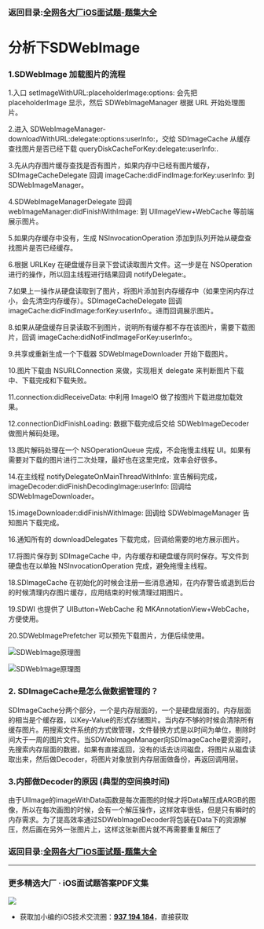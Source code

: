 ### 返回目录:[全网各大厂iOS面试题-题集大全](https://github.com/LGBamboo/iOS-Advanced)

# 分析下SDWebImage

### 1.SDWebImage 加载图片的流程

1.入口 setImageWithURL:placeholderImage:options: 会先把 placeholderImage 显示，然后 SDWebImageManager 根据 URL 开始处理图片。

2.进入 SDWebImageManager-downloadWithURL:delegate:options:userInfo:，交给 SDImageCache 从缓存查找图片是否已经下载 queryDiskCacheForKey:delegate:userInfo:.

3.先从内存图片缓存查找是否有图片，如果内存中已经有图片缓存，SDImageCacheDelegate 回调 imageCache:didFindImage:forKey:userInfo: 到 SDWebImageManager。

4.SDWebImageManagerDelegate 回调 webImageManager:didFinishWithImage: 到 UIImageView+WebCache 等前端展示图片。

5.如果内存缓存中没有，生成 NSInvocationOperation 添加到队列开始从硬盘查找图片是否已经缓存。

6.根据 URLKey 在硬盘缓存目录下尝试读取图片文件。这一步是在 NSOperation 进行的操作，所以回主线程进行结果回调 notifyDelegate:。

7.如果上一操作从硬盘读取到了图片，将图片添加到内存缓存中（如果空闲内存过小，会先清空内存缓存）。SDImageCacheDelegate 回调 imageCache:didFindImage:forKey:userInfo:。进而回调展示图片。

8.如果从硬盘缓存目录读取不到图片，说明所有缓存都不存在该图片，需要下载图片，回调 imageCache:didNotFindImageForKey:userInfo:。

9.共享或重新生成一个下载器 SDWebImageDownloader 开始下载图片。

10.图片下载由 NSURLConnection 来做，实现相关 delegate 来判断图片下载中、下载完成和下载失败。

11.connection:didReceiveData: 中利用 ImageIO 做了按图片下载进度加载效果。

12.connectionDidFinishLoading: 数据下载完成后交给 SDWebImageDecoder 做图片解码处理。

13.图片解码处理在一个 NSOperationQueue 完成，不会拖慢主线程 UI。如果有需要对下载的图片进行二次处理，最好也在这里完成，效率会好很多。

14.在主线程 notifyDelegateOnMainThreadWithInfo: 宣告解码完成，imageDecoder:didFinishDecodingImage:userInfo: 回调给 SDWebImageDownloader。

15.imageDownloader:didFinishWithImage: 回调给 SDWebImageManager 告知图片下载完成。

16.通知所有的 downloadDelegates 下载完成，回调给需要的地方展示图片。

17.将图片保存到 SDImageCache 中，内存缓存和硬盘缓存同时保存。写文件到硬盘也在以单独 NSInvocationOperation 完成，避免拖慢主线程。

18.SDImageCache 在初始化的时候会注册一些消息通知，在内存警告或退到后台的时候清理内存图片缓存，应用结束的时候清理过期图片。

19.SDWI 也提供了 UIButton+WebCache 和 MKAnnotationView+WebCache，方便使用。

20.SDWebImagePrefetcher 可以预先下载图片，方便后续使用。

![SDWebImage原理图](https://upload-images.jianshu.io/upload_images/3788243-cf9c367301b36091.png?imageMogr2/auto-orient/strip%7CimageView2/2/w/1000/format/webp)

![SDWebImage原理图](https://upload-images.jianshu.io/upload_images/3788243-e539ccd72dc07274.png?imageMogr2/auto-orient/strip%7CimageView2/2/w/1000/format/webp)


### [](https://github.com/DevDragonLi/iOSDevNotesAndInterviews/blob/master/interview-iOS/interview-iOS-2.md#2-sdimagecache是怎么做数据管理的)2\. SDImageCache是怎么做数据管理的？

SDImageCache分两个部分，一个是内存层面的，一个是硬盘层面的。内存层面的相当是个缓存器，以Key-Value的形式存储图片。当内存不够的时候会清除所有缓存图片。用搜索文件系统的方式做管理，文件替换方式是以时间为单位，剔除时间大于一周的图片文件。当SDWebImageManager向SDImageCache要资源时，先搜索内存层面的数据，如果有直接返回，没有的话去访问磁盘，将图片从磁盘读取出来，然后做Decoder，将图片对象放到内存层面做备份，再返回调用层。

### [](https://github.com/DevDragonLi/iOSDevNotesAndInterviews/blob/master/interview-iOS/interview-iOS-2.md#3内部做decoder的原因-典型的空间换时间)3.内部做Decoder的原因 (典型的空间换时间)

由于UIImage的imageWithData函数是每次画图的时候才将Data解压成ARGB的图像，所以在每次画图的时候，会有一个解压操作，这样效率很低，但是只有瞬时的内存需求。为了提高效率通过SDWebImageDecoder将包装在Data下的资源解压，然后画在另外一张图片上，这样这张新图片就不再需要重复解压了

### 返回目录:[全网各大厂iOS面试题-题集大全](https://github.com/LGBamboo/iOS-Advanced)

***
### 更多精选大厂 · iOS面试题答案PDF文集

![](https://upload-images.jianshu.io/upload_images/17495317-e01b6f4e054727b7.png?imageMogr2/auto-orient/strip%7CimageView2/2/w/1240)
* 获取加小编的iOS技术交流圈：**[937 194 184](https://jq.qq.com/?_wv=1027&k=5PARXCI)**，直接获取
